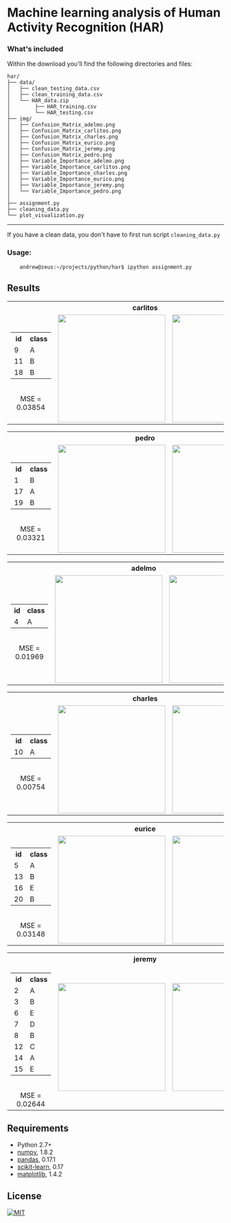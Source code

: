 # Machine learning analysis of Human Activity Recognition (HAR)

### What's included

Within the download you'll find the following directories and files:
```
har/
├── data/
│   ├── clean_testing_data.csv
│   ├── clean_training_data.csv
│   └── HAR_data.zip
│        ├── HAR_training.csv
│        └── HAR_testing.csv
├── img/
│   ├── Confusion_Matrix_adelmo.png
│   ├── Confusion_Matrix_carlitos.png
│   ├── Confusion_Matrix_charles.png
│   ├── Confusion_Matrix_eurico.png
│   ├── Confusion_Matrix_jeremy.png
│   ├── Confusion_Matrix_pedro.png
│   ├── Variable_Importance_adelmo.png
│   ├── Variable_Importance_carlitos.png
│   ├── Variable_Importance_charles.png
│   ├── Variable_Importance_eurico.png
│   ├── Variable_Importance_jeremy.png
│   └── Variable_Importance_pedro.png
│
├── assignment.py
├── cleaning_data.py
└── plot_visualization.py
```
***

If you have a clean data, you don't have to first run script `cleaning_data.py`
### Usage:
```
    andrew@zeus:~/projects/python/har$ ipython assignment.py
```

## Results

<div style="margin: 0px auto;">
	<table>
		<tr>
			<th align="center" colspan="3">carlitos</th>
		</tr>
		<tr valign="middle">
			<td align="center">
				<table width="100%">
					<tr>
						<th>id</th>
						<th>class</th>
					</tr>
					<tr>
						<td>9</td>
						<td>A</td>
					</tr>
					<tr>
						<td>11</td>
						<td>B</td>
					</tr>
					<tr>
						<td>18</td>
						<td>B</td>
					</tr>
				</table>
				<br>
				MSE = 0.03854
			</td>
			<td align="center"><img src="https://raw.github.com/ondrej-tucek/Machine-Learning-HAR/master/img/Variable_Importance_carlitos.png" height="250">
			</td>
			<td align="center"><img src="https://raw.github.com/ondrej-tucek/Machine-Learning-HAR/master/img/Confusion_Matrix_carlitos.png" height="250">
			</td>
		</tr>
	</table>
	<table>
		<tr>
			<th align="center" colspan="3">pedro</th>
		</tr>
		<tr valign="middle">
			<td align="center">
				<table width="100%">
					<tr>
						<th>id</th>
						<th>class</th>
					</tr>
					<tr>
						<td>1</td>
						<td>B</td>
					</tr>
					<tr>
						<td>17</td>
						<td>A</td>
					</tr>
					<tr>
						<td>19</td>
						<td>B</td>
					</tr>
				</table>
				<br>
				MSE = 0.03321
			</td>
			<td align="center"><img src="https://raw.github.com/ondrej-tucek/Machine-Learning-HAR/master/img/Variable_Importance_pedro.png" height="250">
			</td>
			<td align="center"><img src="https://raw.github.com/ondrej-tucek/Machine-Learning-HAR/master/img/Confusion_Matrix_pedro.png" height="250">
			</td>
		</tr>
	</table>
	<table>
		<tr>
			<th align="center" colspan="3">adelmo</th>
		</tr>
		<tr valign="middle">
			<td align="center">
				<table width="100%">
					<tr>
						<th>id</th>
						<th>class</th>
					</tr>
					<tr>
						<td>4</td>
						<td>A</td>
					</tr>
				</table>
				<br>
				MSE = 0.01969
			</td>
			<td align="center"><img src="https://raw.github.com/ondrej-tucek/Machine-Learning-HAR/master/img/Variable_Importance_adelmo.png" height="250">
			</td>
			<td align="center"><img src="https://raw.github.com/ondrej-tucek/Machine-Learning-HAR/master/img/Confusion_Matrix_adelmo.png" height="250">
			</td>
		</tr>
	</table>
	<table>
		<tr>
			<th align="center" colspan="3">charles</th>
		</tr>
		<tr valign="middle">
			<td align="center">
				<table width="100%">
					<tr>
						<th>id</th>
						<th>class</th>
					</tr>
					<tr>
						<td>10</td>
						<td>A</td>
					</tr>
				</table>
				<br>
				MSE = 0.00754
			</td>
			<td align="center"><img src="https://raw.github.com/ondrej-tucek/Machine-Learning-HAR/master/img/Variable_Importance_charles.png" height="250">
			</td>
			<td align="center"><img src="https://raw.github.com/ondrej-tucek/Machine-Learning-HAR/master/img/Confusion_Matrix_charles.png" height="250">
			</td>
		</tr>
	</table>
	<table>
		<tr>
			<th align="center" colspan="3">eurice</th>
		</tr>
		<tr valign="middle">
			<td align="center">
				<table width="100%">
					<tr>
						<th>id</th>
						<th>class</th>
					</tr>
					<tr>
						<td>5</td>
						<td>A</td>
					</tr>
					<tr>
						<td>13</td>
						<td>B</td>
					</tr>
					<tr>
						<td>16</td>
						<td>E</td>
					</tr>
					<tr>
						<td>20</td>
						<td>B</td>
					</tr>
				</table>
				<br>
				MSE = 0.03148
			</td>
			<td align="center"><img src="https://raw.github.com/ondrej-tucek/Machine-Learning-HAR/master/img/Variable_Importance_eurico.png" height="250">
			</td>
			<td align="center"><img src="https://raw.github.com/ondrej-tucek/Machine-Learning-HAR/master/img/Confusion_Matrix_eurico.png" height="250">
			</td>
		</tr>
	</table>
	<table>
		<tr>
			<th align="center" colspan="3">jeremy</th>
		</tr>
		<tr valign="middle">
			<td align="center">
				<table width="100%">
					<tr>
						<th>id</th>
						<th>class</th>
					</tr>
					<tr>
						<td>2</td>
						<td>A</td>
					</tr>
					<tr>
						<td>3</td>
						<td>B</td>
					</tr>
					<tr>
						<td>6</td>
						<td>E</td>
					</tr>
					<tr>
						<td>7</td>
						<td>D</td>
					</tr>
					<tr>
						<td>8</td>
						<td>B</td>
					</tr>
					<tr>
						<td>12</td>
						<td>C</td>
					</tr>
					<tr>
						<td>14</td>
						<td>A</td>
					</tr>
					<tr>
						<td>15</td>
						<td>E</td>
					</tr>
				</table>
				<br>
				MSE = 0.02644
			</td>
			<td align="center"><img src="https://raw.github.com/ondrej-tucek/Machine-Learning-HAR/master/img/Variable_Importance_jeremy.png" height="250">
			</td>
			<td align="center"><img src="https://raw.github.com/ondrej-tucek/Machine-Learning-HAR/master/img/Confusion_Matrix_jeremy.png" height="250">
			</td>
		</tr>
	</table>
</div>


## Requirements

- Python 2.7+
- [numpy](http://www.numpy.org/), 1.8.2
- [pandas](http://pandas.pydata.org/), 0.17.1
- [scikit-learn](http://scikit-learn.org/stable/), 0.17
- [matplotlib](http://matplotlib.org/), 1.4.2


## License
[![MIT](https://img.shields.io/packagist/l/doctrine/orm.svg)](https://github.com/ondrej-tucek/Machine-Learning-HAR/blob/master/LICENSE)


